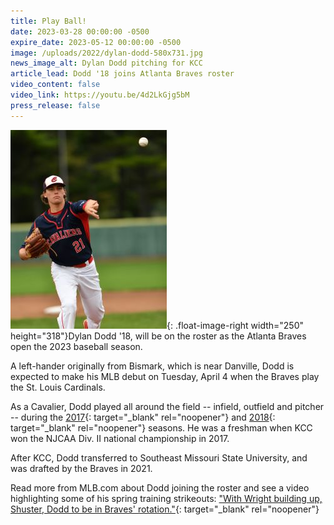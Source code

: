 ```yaml
---
title: Play Ball!
date: 2023-03-28 00:00:00 -0500
expire_date: 2023-05-12 00:00:00 -0500
image: /uploads/2022/dylan-dodd-580x731.jpg
news_image_alt: Dylan Dodd pitching for KCC
article_lead: Dodd '18 joins Atlanta Braves roster
video_content: false
video_link: https://youtu.be/4d2LkGjg5bM
press_release: false
---
```

![](/uploads/2022/dylan-dodd-250x318.jpg){: .float-image-right width="250" height="318"}Dylan Dodd '18, will be on the roster as the Atlanta Braves open the 2023 baseball season.

A left-hander originally from Bismark, which is near Danville, Dodd is expected to make his MLB debut on Tuesday, April 4 when the Braves play the St. Louis Cardinals.

As a Cavalier, Dodd played all around the field -- infield, outfield and pitcher -- during the [2017](https://region4sports.com/sports/bsb/2016-17/players/dylandoddxa8u){: target="_blank" rel="noopener"} and [2018](https://region4sports.com/sports/bsb/2017-18/players/dylandoddqef4){: target="_blank" rel="noopener"}&nbsp;seasons. He was a freshman when KCC won the NJCAA Div. II national championship in 2017.

After KCC, Dodd transferred to Southeast Missouri State University, and was drafted by the Braves in 2021.

Read more from MLB.com about Dodd joining the roster and see a video highlighting some of his spring training strikeouts:&nbsp;["With Wright building up, Shuster, Dodd to be in Braves' rotation."](https://www.mlb.com/news/jared-shuster-dylan-dodd-braves-rotation){: target="_blank" rel="noopener"}